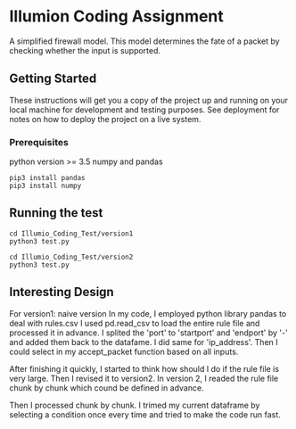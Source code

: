 # Illumion Coding Assignment

A simplified firewall model.
This model determines the fate of a packet by checking whether the input is supported.

## Getting Started

These instructions will get you a copy of the project up and running on your local machine for development and testing purposes. See deployment for notes on how to deploy the project on a live system.

### Prerequisites
python version >= 3.5
numpy and pandas
```
pip3 install pandas
pip3 install numpy
```

## Running the test

```
cd Illumio_Coding_Test/version1
python3 test.py

cd Illumio_Coding_Test/version2
python3 test.py
```

## Interesting Design

For version1: naive version
In my code, I employed python library pandas to deal with rules.csv
I used pd.read_csv to load the entire rule file and processed it in advance.
I splited the 'port' to 'startport' and 'endport' by '-' and added them back to the datafame. I did same for 'ip_address'.
Then I could select in my accept_packet function based on all inputs.

After finishing it quickly, I started to think how should I do if the rule file is very large.
Then I revised it to version2.
In version 2, I readed the rule file chunk by chunk which cound be defined in advance.

Then I processed chunk by chunk. I trimed my current dataframe by selecting a condition once every time and tried to make the code run fast.

